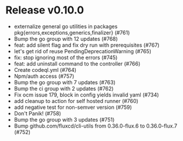 # Release v0.10.0

- externalize general go utilities in packages pkg{errors,exceptions,generics,finalizer} (#761)
- Bump the go group with 12 updates (#768)
- feat: add silent flag and fix dry run with prerequisites (#767)
- let's get rid of reuse PendingDeprecationWarning (#765)
- fix: stop ignoring most of the errors (#745)
- feat: add uninstall command to the controller (#766)
- Create codeql.yml (#764)
- Npm/auth access (#757)
- Bump the go group with 7 updates (#763)
- Bump the ci group with 2 updates (#762)
- Fix ocm issue 179,  block in config yields invalid yaml (#734)
- add cleanup to action for self hosted runner (#760)
- add negative test for non-semver version (#759)
- Don't Panik! (#758)
- Bump the go group with 3 updates (#751)
- Bump github.com/fluxcd/cli-utils from 0.36.0-flux.6 to 0.36.0-flux.7 (#752)
